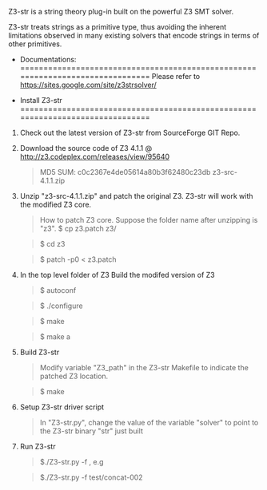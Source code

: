 Z3-str is a string theory plug-in built on the powerful Z3 SMT solver.

Z3-str treats strings as a primitive type, thus avoiding the inherent limitations 
observed in many existing solvers that encode strings in terms of other primitives.


* Documentations:
===============================================================================
Please refer to https://sites.google.com/site/z3strsolver/




* Install Z3-str
===============================================================================

1. Check out the latest version of Z3-str from SourceForge GIT Repo.


2. Download the source code of Z3 4.1.1 
     @ http://z3.codeplex.com/releases/view/95640
   > MD5 SUM:  c0c2367e4de05614a80b3f62480c23db  z3-src-4.1.1.zip


3. Unzip "z3-src-4.1.1.zip" and patch the original Z3. Z3-str will work with 
   the modified Z3 core.
   > How to patch Z3 core. Suppose the folder name after unzipping is "z3".
     >  $ cp z3.patch z3/  
     
     >  $ cd z3
     
     >  $ patch -p0 < z3.patch
   
   
4. In the top level folder of Z3 Build the modifed version of Z3
   > $ autoconf
   
   > $ ./configure
   
   > $ make
   
   > $ make a
   
   
5. Build  Z3-str
   > Modify variable "Z3_path" in the Z3-str Makefile to indicate the patched Z3 location.

   > $ make

       
6. Setup Z3-str driver script
   > In "Z3-str.py", change the value of the variable "solver" to point to the 
     Z3-str binary "str" just built
 
 
7. Run Z3-str
   >  $./Z3-str.py -f <inputFile>, e.g 
   
   >  $./Z3-str.py -f test/concat-002
